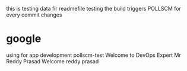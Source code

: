 this is testing data fir readmefile
testing the build triggers POLLSCM for every commit changes
# google
using for app development
pollscm-test
Welcome to DevOps Expert Mr Reddy Prasad
Welcome reddy prasad
